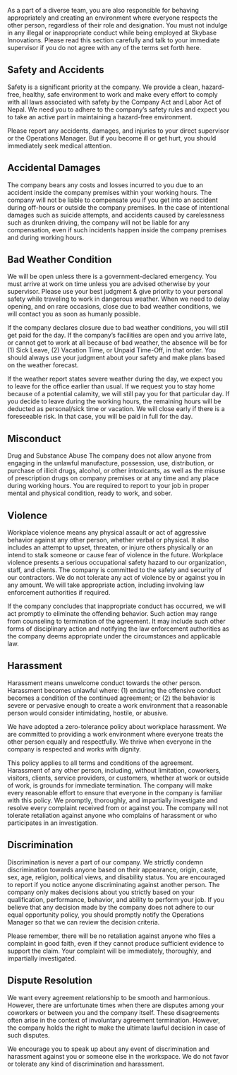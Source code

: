 As a part of a diverse team, you are also responsible for behaving appropriately and creating an environment where everyone respects the other person, regardless of their role and designation. You must not indulge in any illegal or inappropriate conduct while being employed at Skybase Innovations. Please read this section carefully and talk to your immediate supervisor if you do not agree with any of the terms set forth here.

## Safety and Accidents
Safety is a significant priority at the company. We provide a clean, hazard-free, healthy, safe environment to work and make every effort to comply with all laws associated with safety by the Company Act and Labor Act of Nepal. We need you to adhere to the company’s safety rules and expect you to take an active part in maintaining a hazard-free environment.

Please report any accidents, damages, and injuries to your direct supervisor or the Operations Manager. But if you become ill or get hurt, you should immediately seek medical attention.

## Accidental Damages
The company bears any costs and losses incurred to you due to an accident inside the company premises within your working hours. The company will not be liable to compensate you if you get into an accident during off-hours or outside the company premises. In the case of intentional damages such as suicide attempts, and accidents caused by carelessness such as drunken driving, the company will not be liable for any compensation, even if such incidents happen inside the company premises and during working hours.

## Bad Weather Condition
We will be open unless there is a government-declared emergency. You must arrive at work on time unless you are advised otherwise by your supervisor. Please use your best judgment & give priority to your personal safety while traveling to work in dangerous weather. When we need to delay opening, and on rare occasions, close due to bad weather conditions, we will contact you as soon as humanly possible.

If the company declares closure due to bad weather conditions, you will still get paid for the day. If the company’s facilities are open and you arrive late, or cannot get to work at all because of bad weather, the absence will be for (1) Sick Leave, (2) Vacation Time, or Unpaid Time-Off, in that order. You should always use your judgment about your safety and make plans based on the weather forecast.

If the weather report states severe weather during the day, we expect you to leave for the office earlier than usual. If we request you to stay home because of a potential calamity, we will still pay you for that particular day. If you decide to leave during the working hours, the remaining hours will be deducted as personal/sick time or vacation. We will close early if there is a foreseeable risk. In that case, you will be paid in full for the day.

## Misconduct
Drug and Substance Abuse
The company does not allow anyone from engaging in the unlawful manufacture, possession, use, distribution, or purchase of illicit drugs, alcohol, or other intoxicants, as well as the misuse of prescription drugs on company premises or at any time and any place during working hours. You are required to report to your job in proper mental and physical condition, ready to work, and sober.

## Violence
Workplace violence means any physical assault or act of aggressive behavior against any other person, whether verbal or physical. It also includes an attempt to upset, threaten, or injure others physically or an intend to stalk someone or cause fear of violence in the future. Workplace violence presents a serious occupational safety hazard to our organization, staff, and clients. The company is committed to the safety and security of our contractors. We do not tolerate any act of violence by or against you in any amount. We will take appropriate action, including involving law enforcement authorities if required.

If the company concludes that inappropriate conduct has occurred, we will act promptly to eliminate the offending behavior. Such action may range from counseling to termination of the agreement. It may include such other forms of disciplinary action and notifying the law enforcement authorities as the company deems appropriate under the circumstances and applicable law.

## Harassment
Harassment means unwelcome conduct towards the other person. Harassment becomes unlawful where: (1) enduring the offensive conduct becomes a condition of the continued agreement; or (2) the behavior is severe or pervasive enough to create a work environment that a reasonable person would consider intimidating, hostile, or abusive.

We have adopted a zero-tolerance policy about workplace harassment. We are committed to providing a work environment where everyone treats the other person equally and respectfully. We thrive when everyone in the company is respected and works with dignity.

This policy applies to all terms and conditions of the agreement. Harassment of any other person, including, without limitation, coworkers, visitors, clients, service providers, or customers, whether at work or outside of work, is grounds for immediate termination. The company will make every reasonable effort to ensure that everyone in the company is familiar with this policy. We promptly, thoroughly, and impartially investigate and resolve every complaint received from or against you. The company will not tolerate retaliation against anyone who complains of harassment or who participates in an investigation.

## Discrimination
Discrimination is never a part of our company. We strictly condemn discrimination towards anyone based on their appearance, origin, caste, sex, age, religion, political views, and disability status. You are encouraged to report if you notice anyone discriminating against another person. The company only makes decisions about you strictly based on your qualification, performance, behavior, and ability to perform your job. If you believe that any decision made by the company does not adhere to our equal opportunity policy, you should promptly notify the Operations Manager so that we can review the decision criteria.

Please remember, there will be no retaliation against anyone who files a complaint in good faith, even if they cannot produce sufficient evidence to support the claim. Your complaint will be immediately, thoroughly, and impartially investigated.

## Dispute Resolution
We want every agreement relationship to be smooth and harmonious. However, there are unfortunate times when there are disputes among your coworkers or between you and the company itself. These disagreements often arise in the context of involuntary agreement termination. However, the company holds the right to make the ultimate lawful decision in case of such disputes.

We encourage you to speak up about any event of discrimination and harassment against you or someone else in the workspace. We do not favor or tolerate any kind of discrimination and harassment.